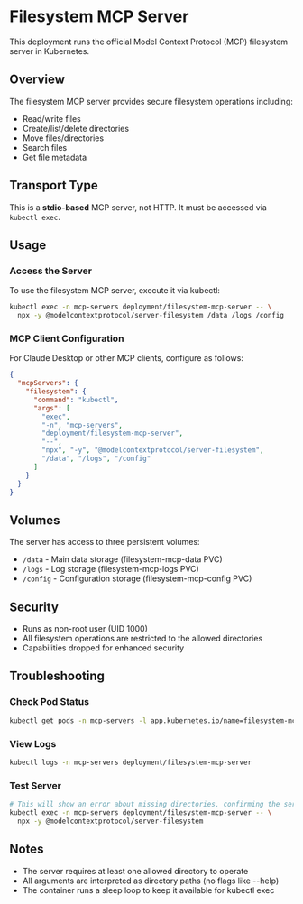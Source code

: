 # Filesystem MCP Server

This deployment runs the official Model Context Protocol (MCP) filesystem server in Kubernetes.

## Overview

The filesystem MCP server provides secure filesystem operations including:
- Read/write files
- Create/list/delete directories  
- Move files/directories
- Search files
- Get file metadata

## Transport Type

This is a **stdio-based** MCP server, not HTTP. It must be accessed via `kubectl exec`.

## Usage

### Access the Server

To use the filesystem MCP server, execute it via kubectl:

```bash
kubectl exec -n mcp-servers deployment/filesystem-mcp-server -- \
  npx -y @modelcontextprotocol/server-filesystem /data /logs /config
```

### MCP Client Configuration

For Claude Desktop or other MCP clients, configure as follows:

```json
{
  "mcpServers": {
    "filesystem": {
      "command": "kubectl",
      "args": [
        "exec",
        "-n", "mcp-servers",
        "deployment/filesystem-mcp-server",
        "--",
        "npx", "-y", "@modelcontextprotocol/server-filesystem",
        "/data", "/logs", "/config"
      ]
    }
  }
}
```

## Volumes

The server has access to three persistent volumes:
- `/data` - Main data storage (filesystem-mcp-data PVC)
- `/logs` - Log storage (filesystem-mcp-logs PVC)
- `/config` - Configuration storage (filesystem-mcp-config PVC)

## Security

- Runs as non-root user (UID 1000)
- All filesystem operations are restricted to the allowed directories
- Capabilities dropped for enhanced security

## Troubleshooting

### Check Pod Status
```bash
kubectl get pods -n mcp-servers -l app.kubernetes.io/name=filesystem-mcp-server
```

### View Logs
```bash
kubectl logs -n mcp-servers deployment/filesystem-mcp-server
```

### Test Server
```bash
# This will show an error about missing directories, confirming the server is working
kubectl exec -n mcp-servers deployment/filesystem-mcp-server -- \
  npx -y @modelcontextprotocol/server-filesystem
```

## Notes

- The server requires at least one allowed directory to operate
- All arguments are interpreted as directory paths (no flags like --help)
- The container runs a sleep loop to keep it available for kubectl exec
